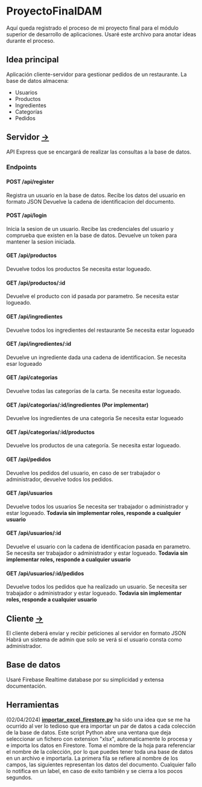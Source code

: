 # ProyectoFinalDAM
Aquí queda registrado el proceso de mi proyecto final para el módulo superior de desarrollo de aplicaciones. Usaré este archivo para anotar ideas durante el proceso.

## Idea principal

Aplicación cliente-servidor para gestionar pedidos de un restaurante.
La base de datos almacena:
 - Usuarios
 - Productos
 - Ingredientes
 - Categorías
 - Pedidos

## Servidor [->](https://github.com/beatkapo/ProyectoFinalDAM/blob/main/Server/index.js)
API Express que se encargará de realizar las consultas a la base de datos.
### Endpoints
#### POST /api/register
Registra un usuario en la base de datos.
Recibe los datos del usuario en formato JSON
Devuelve la cadena de identificacion del documento.
#### POST /api/login
Inicia la sesion de un usuario.
Recibe las credenciales del usuario y comprueba que existen en la base de datos.
Devuelve un token para mantener la sesion iniciada.
#### GET /api/productos
Devuelve todos los productos
Se necesita estar logueado.
#### GET /api/productos/:id
Devuelve el producto con id pasada por parametro.
Se necesita estar logueado.
#### GET /api/ingredientes
Devuelve todos los ingredientes del restaurante
Se necesita estar logueado
#### GET /api/ingredientes/:id
Devuelve un ingrediente dada una cadena de identificacion.
Se necesita esar logueado
#### GET /api/categorias
Devuelve todas las categorías de la carta.
Se necesita estar logueado.
#### GET /api/categorias/:id/ingredientes **(Por implementar)**
Devuelve los ingredientes de una categoria
Se necesita estar logueado
#### GET /api/categorias/:id/productos
Devuelve los productos de una categoría.
Se necesita estar logueado.
#### GET /api/pedidos
Devuelve los pedidos del usuario, en caso de ser trabajador o administrador, devuelve todos los pedidos.
#### GET /api/usuarios
Devuelve todos los usuarios
Se necesita ser trabajador o administrador y estar logueado. **Todavia sin implementar roles, responde a cualquier usuario**
#### GET /api/usuarios/:id
Devuelve el usuario con la cadena de identificacion pasada en parametro.
Se necesita ser trabajador o administrador y estar logueado. **Todavia sin implementar roles, responde a cualquier usuario**
#### GET /api/usuarios/:id/pedidos
Devuelve todos los pedidos que ha realizado un usuario.
Se necesita ser trabajador o administrador y estar logueado. **Todavia sin implementar roles, responde a cualquier usuario**

## Cliente [->](https://github.com/beatkapo/ProyectoFinalDAM/tree/main/App)
El cliente deberá enviar y recibir peticiones al servidor en formato JSON
Habrá un sistema de admin que solo se verá si el usuario consta como administrador. 
## Base de datos
Usaré Firebase Realtime database por su simplicidad y extensa documentación.
## Herramientas
(02/04/2024)
**[importar_excel_firestore.py](https://github.com/beatkapo/ProyectoFinalDAM/blob/main/Herramientas/importar_excel_firestore.py)** ha sido una idea que se me ha ocurrido al ver lo tedioso que era importar un par de datos a cada colección de la base de datos. Este script Python abre una ventana que deja seleccionar un fichero con extension "xlsx", automaticamente lo procesa y e importa los datos en Firestore.
Toma el nombre de la hoja para referenciar el nombre de la colección, por lo que puedes tener toda una base de datos en un archivo e importarla.
La primera fila se refiere al nombre de los campos, las siguientes representan los datos del documento.
Cualquier fallo lo notifica en un label, en caso de exito también y se cierra a los pocos segundos.
